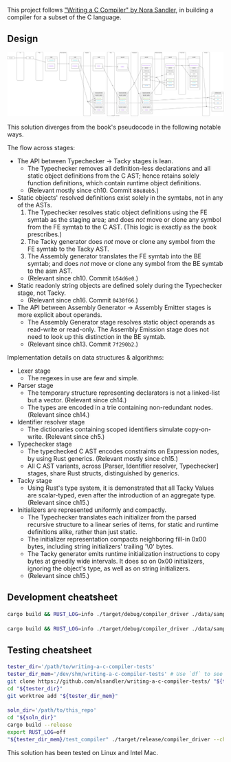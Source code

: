 This project follows ["Writing a C Compiler" by Nora Sandler](https://nostarch.com/writing-c-compiler), in building a compiler for a subset of the C language.

## Design

![](./doc/stages.drawio.svg)

This solution diverges from the book's pseudocode in the following notable ways.

The flow across stages:

+ The API between Typechecker -> Tacky stages is lean.
    + The Typechecker removes all definition-less declarations and all static object definitions from the C AST;
        hence retains solely function definitions, which contain runtime object definitions.
    + (Relevant mostly since ch10. Commit `88e8eb5`.)
+ Static objects' resolved definitions exist solely in the symtabs, not in any of the ASTs.
    1. The Typechecker resolves static object definitions using the FE symtab as the staging area; and
        does _not_ move or clone any symbol from the FE symtab to the C AST.
        (This logic is exactly as the book prescribes.)
    1. The Tacky generator
        does _not_ move or clone any symbol from the FE symtab to the Tacky AST.
    1. The Assembly generator translates the FE symtab into the BE symtab; and
        does _not_ move or clone any symbol from the BE symtab to the asm AST.
    + (Relevant since ch10. Commit `b54d6e0`.)
+ Static readonly string objects are defined solely during the Typechecker stage, not Tacky.
    + (Relevant since ch16. Commit `0430f66`.)
+ The API between Assembly Generator -> Assembly Emitter stages is more explicit about operands.
    + The Assembly Generator stage resolves static object operands as read-write or read-only.
        The Assembly Emission stage does not need to look up this distinction in the BE symtab.
    + (Relevant since ch13. Commit `7f290b2`.)

Implementation details on data structures & algorithms:

+ Lexer stage
    + The regexes in use are few and simple.
+ Parser stage
    + The temporary structure representing declarators is not a linked-list but a vector. (Relevant since ch14.)
    + The types are encoded in a trie containing non-redundant nodes. (Relevant since ch14.)
+ Identifier resolver stage
    + The dictionaries containing scoped identifiers simulate copy-on-write. (Relevant since ch5.)
+ Typechecker stage
    + The typechecked C AST encodes constraints on Expression nodes, by using Rust generics. (Relevant mostly since ch15.)
    + All C AST variants, across [Parser, Identifier resolver, Typechecker] stages, share Rust structs, distinguished by generics.
+ Tacky stage
    + Using Rust's type system, it is demonstrated that all Tacky Values are scalar-typed, even after the introduction of an aggregate type. (Relevant since ch15.)
+ Initializers are represented uniformly and compactly.
    + The Typechecker translates each initializer from the parsed recursive structure to a linear series of items, for static and runtime definitions alike, rather than just static.
    + The initializer representation compacts neighboring fill-in 0x00 bytes, including string initializers' trailing '\0' bytes.
    + The Tacky generator emits runtime initialization instructions to copy bytes at greedily wide intervals. It does so on 0x00 initializers, ignoring the object's type, as well as on string initializers.
    + (Relevant since ch15.)

## Development cheatsheet

```sh
cargo build && RUST_LOG=info ./target/debug/compiler_driver ./data/sample.c --<flag> >> ./data/debug.txt ; echo $?

cargo build && RUST_LOG=info ./target/debug/compiler_driver ./data/sample.c >> ./data/debug.txt ; echo $? ; ./data/sample ; echo $?
```

## Testing cheatsheet

```sh
tester_dir='/path/to/writing-a-c-compiler-tests'
tester_dir_mem='/dev/shm/writing-a-c-compiler-tests' # Use `df` to see which of your mounts are in-memory.
git clone https://github.com/nlsandler/writing-a-c-compiler-tests/ "${tester_dir}"
cd "${tester_dir}"
git worktree add "${tester_dir_mem}"

soln_dir='/path/to/this_repo'
cd "${soln_dir}"
cargo build --release
export RUST_LOG=off
"${tester_dir_mem}/test_compiler" ./target/release/compiler_driver --chapter 1 --stage lex
```

This solution has been tested on Linux and Intel Mac.
